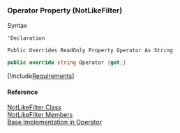 ﻿### Operator Property (NotLikeFilter)

Syntax

```vbnet
'Declaration

Public Overrides ReadOnly Property Operator As String
```

```csharp
public override string Operator {get;}
```

[!include[Requirements](../partials/requirements.md)]

#### Reference

[NotLikeFilter Class](fcSDK~FChoice.Foundation.Filters.NotLikeFilter.md)  
[NotLikeFilter Members](fcSDK~FChoice.Foundation.Filters.NotLikeFilter_members.md)  
[Base Implementation in Operator](fcSDK~FChoice.Foundation.Filters.OperationFilter~Operator.md)